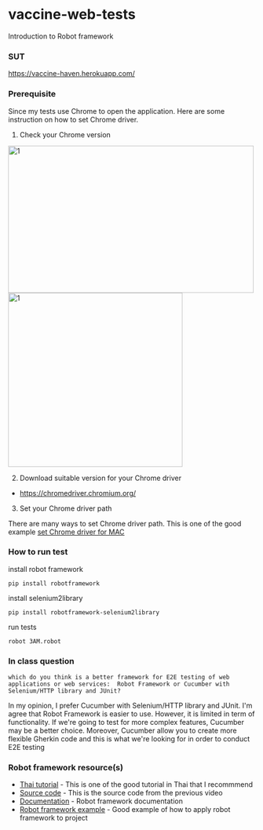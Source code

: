 # vaccine-web-tests
Introduction to Robot framework

### SUT

https://vaccine-haven.herokuapp.com/

### Prerequisite

Since my tests use Chrome to open the application. Here are some instruction on how to set Chrome driver. 

1. Check your Chrome version
<img alt="1" src="https://user-images.githubusercontent.com/59832457/143722082-84d22e51-4d65-4f23-a97c-6d0fb6dba841.png" width="500" height="300">
<img width="355" alt="1" src="https://user-images.githubusercontent.com/59832457/143722271-76ab554e-ed40-4476-b227-684de231ab79.png">

2. Download suitable version for your Chrome driver

  * https://chromedriver.chromium.org/

3. Set your Chrome driver path

There are many ways to set Chrome driver path. This is one of the good example [set Chrome driver for MAC](https://www.swtestacademy.com/install-chrome-driver-on-mac/)

### How to run test

install robot framework

```
pip install robotframework
```

install selenium2library

```
pip install robotframework-selenium2library
```
run tests
```
robot 3AM.robot
```

### In class question


```which do you think is a better framework for E2E testing of web applications or web services:  Robot Framework or Cucumber with Selenium/HTTP library and JUnit?```



In my opinion, I prefer Cucumber with Selenium/HTTP library and JUnit. I'm agree that Robot Framework is easier to use. However, it is limited in term of functionality. If we're going to test for more complex features, Cucumber may be a better choice. Moreover, Cucumber allow you to create more flexible Gherkin code and this is what we're looking for in order to conduct E2E testing


### Robot framework resource(s)

* [Thai tutorial](https://www.youtube.com/watch?v=xqN4DSUf_Gs&list=PLZ6Bx61eBnB07SRw1zZR5Pad8kheKLftt&index=2) - This is one of the good tutorial in Thai that I recommmend
* [Source code](https://github.com/kachain2019/robot_day1) - This is the source code from the previous video
* [Documentation](https://robotframework.org/Selenium2Library/Selenium2Library.html#Open%20Browser) - Robot framework documentation
* [Robot framework example](https://github.com/bleachjade/Kvent/blob/master/Kvent/tests/e2e/test_auth_success.robot) - Good example of how to apply robot framework to project

